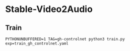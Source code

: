 # Stable-Video2Audio

## Train

```
PYTHONUNBUFFERED=1 TAG=gh-controlnet python3 train.py exp=train_gh_controlnet.yaml
```